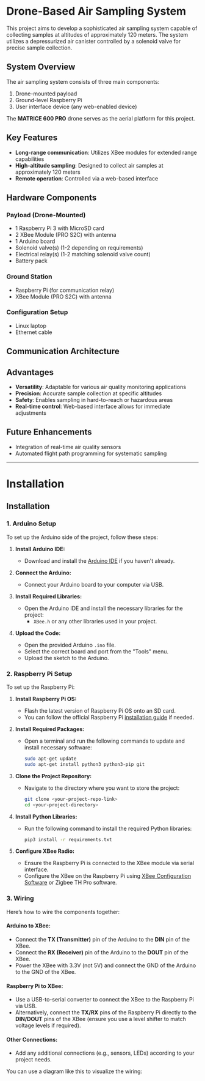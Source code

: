 # Drone-Based Air Sampling System

This project aims to develop a sophisticated air sampling system capable of collecting samples at altitudes of approximately 120 meters. The system utilizes a depressurized air canister controlled by a solenoid valve for precise sample collection.

## System Overview

The air sampling system consists of three main components:

1. Drone-mounted payload
2. Ground-level Raspberry Pi
3. User interface device (any web-enabled device)

The **MATRICE 600 PRO** drone serves as the aerial platform for this project.

## Key Features

- **Long-range communication**: Utilizes XBee modules for extended range capabilities
- **High-altitude sampling**: Designed to collect air samples at approximately 120 meters
- **Remote operation**: Controlled via a web-based interface

## Hardware Components

### Payload (Drone-Mounted)

- 1 Raspberry Pi 3 with MicroSD card
- 2 XBee Module (PRO S2C) with antenna
- 1 Arduino board
- Solenoid valve(s) (1-2 depending on requirements)
- Electrical relay(s) (1-2 matching solenoid valve count)
- Battery pack

### Ground Station

- Raspberry Pi (for communication relay)
- XBee Module (PRO S2C) with antenna

### Configuration Setup

- Linux laptop
- Ethernet cable

## Communication Architecture



## Advantages

- **Versatility**: Adaptable for various air quality monitoring applications
- **Precision**: Accurate sample collection at specific altitudes
- **Safety**: Enables sampling in hard-to-reach or hazardous areas
- **Real-time control**: Web-based interface allows for immediate adjustments

## Future Enhancements

- Integration of real-time air quality sensors
- Automated flight path programming for systematic sampling


--------------------------------

# Installation 



## Installation

### 1. Arduino Setup

To set up the Arduino side of the project, follow these steps:

1. **Install Arduino IDE:**
   - Download and install the [Arduino IDE](https://www.arduino.cc/en/software) if you haven't already.
   
2. **Connect the Arduino:**
   - Connect your Arduino board to your computer via USB.
   
3. **Install Required Libraries:**
   - Open the Arduino IDE and install the necessary libraries for the project:
     - `XBee.h` or any other libraries used in your project.

4. **Upload the Code:**
   - Open the provided Arduino `.ino` file.
   - Select the correct board and port from the "Tools" menu.
   - Upload the sketch to the Arduino.

### 2. Raspberry Pi Setup

To set up the Raspberry Pi:

1. **Install Raspberry Pi OS:**
   - Flash the latest version of Raspberry Pi OS onto an SD card.
   - You can follow the official Raspberry Pi [installation guide](https://www.raspberrypi.org/documentation/installation/installing-images/) if needed.

2. **Install Required Packages:**
   - Open a terminal and run the following commands to update and install necessary software:
     ```bash
     sudo apt-get update
     sudo apt-get install python3 python3-pip git
     ```

3. **Clone the Project Repository:**
   - Navigate to the directory where you want to store the project:
     ```bash
     git clone <your-project-repo-link>
     cd <your-project-directory>
     ```

4. **Install Python Libraries:**
   - Run the following command to install the required Python libraries:
     ```bash
     pip3 install -r requirements.txt
     ```

5. **Configure XBee Radio:**
   - Ensure the Raspberry Pi is connected to the XBee module via serial interface.
   - Configure the XBee on the Raspberry Pi using [XBee Configuration Software](https://www.digi.com/products/xbee-rf-solutions/xctu-software/xctu) or Zigbee TH Pro software.

### 3. Wiring

Here’s how to wire the components together:

#### **Arduino to XBee:**
- Connect the **TX (Transmitter)** pin of the Arduino to the **DIN** pin of the XBee.
- Connect the **RX (Receiver)** pin of the Arduino to the **DOUT** pin of the XBee.
- Power the XBee with 3.3V (not 5V) and connect the GND of the Arduino to the GND of the XBee.

#### **Raspberry Pi to XBee:**
- Use a USB-to-serial converter to connect the XBee to the Raspberry Pi via USB.
- Alternatively, connect the **TX/RX** pins of the Raspberry Pi directly to the **DIN/DOUT** pins of the XBee (ensure you use a level shifter to match voltage levels if required).

#### **Other Connections:**
- Add any additional connections (e.g., sensors, LEDs) according to your project needs.
  
You can use a diagram like this to visualize the wiring:


